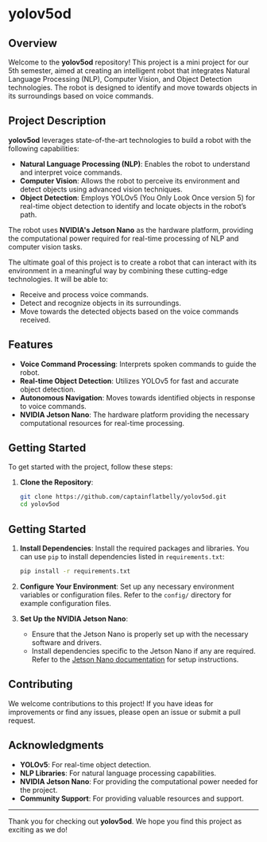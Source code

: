 # yolov5od

## Overview

Welcome to the **yolov5od** repository! This project is a mini project for our 5th semester, aimed at creating an intelligent robot that integrates Natural Language Processing (NLP), Computer Vision, and Object Detection technologies. The robot is designed to identify and move towards objects in its surroundings based on voice commands.

## Project Description

**yolov5od** leverages state-of-the-art technologies to build a robot with the following capabilities:
- **Natural Language Processing (NLP)**: Enables the robot to understand and interpret voice commands.
- **Computer Vision**: Allows the robot to perceive its environment and detect objects using advanced vision techniques.
- **Object Detection**: Employs YOLOv5 (You Only Look Once version 5) for real-time object detection to identify and locate objects in the robot’s path.

The robot uses **NVIDIA's Jetson Nano** as the hardware platform, providing the computational power required for real-time processing of NLP and computer vision tasks.

The ultimate goal of this project is to create a robot that can interact with its environment in a meaningful way by combining these cutting-edge technologies. It will be able to:
- Receive and process voice commands.
- Detect and recognize objects in its surroundings.
- Move towards the detected objects based on the voice commands received.

## Features

- **Voice Command Processing**: Interprets spoken commands to guide the robot.
- **Real-time Object Detection**: Utilizes YOLOv5 for fast and accurate object detection.
- **Autonomous Navigation**: Moves towards identified objects in response to voice commands.
- **NVIDIA Jetson Nano**: The hardware platform providing the necessary computational resources for real-time processing.

## Getting Started

To get started with the project, follow these steps:

1. **Clone the Repository**:
   ```bash
   git clone https://github.com/captainflatbelly/yolov5od.git
   cd yolov5od

## Getting Started

1. **Install Dependencies**:
   Install the required packages and libraries. You can use `pip` to install dependencies listed in `requirements.txt`:
   ```bash
   pip install -r requirements.txt

2. **Configure Your Environment**:
   Set up any necessary environment variables or configuration files. Refer to the `config/` directory for example configuration files.

3. **Set Up the NVIDIA Jetson Nano**:
   - Ensure that the Jetson Nano is properly set up with the necessary software and drivers.
   - Install dependencies specific to the Jetson Nano if any are required. Refer to the [Jetson Nano documentation](https://developer.nvidia.com/embedded/learn/get-started-jetson-nano-devkit) for setup instructions.


## Contributing

We welcome contributions to this project! If you have ideas for improvements or find any issues, please open an issue or submit a pull request. 

## Acknowledgments

- **YOLOv5**: For real-time object detection.
- **NLP Libraries**: For natural language processing capabilities.
- **NVIDIA Jetson Nano**: For providing the computational power needed for the project.
- **Community Support**: For providing valuable resources and support.

---

Thank you for checking out **yolov5od**. We hope you find this project as exciting as we do!
